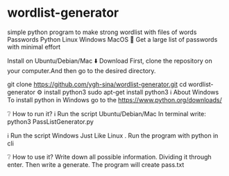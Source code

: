 # wordlist-generator
simple python program to make strong wordlist  with files of words
Passwords Python Linux Windows MacOS
🔑 Get a large list of passwords with minimal effort

Install on Ubuntu/Debian/Mac
⬇️ Download
First, clone the repository on your computer.And then go to the desired directory.

git clone https://github.com/ygh-sina/wordlist-generator.git
cd wordlist-generator
⚙️ install python3 
sudo apt-get install python3
ℹ️ About Windows
To install python in Windows go to the https://www.python.org/downloads/

❔ How to run it?
ℹ️ Run the script Ubuntu/Debian/Mac
In terminal write: python3 PassListGenerator.py

ℹ️ Run the script Windows
Just Like Linux . Run the program with python in cli 

❔ How to use it?
Write down all possible information. Dividing it through enter. Then write a generate.
The program will create pass.txt
